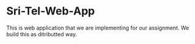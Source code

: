 # Sri-Tel-Web-App
This is web application that we are implementing for our assignment. We build this as ditributted way.
